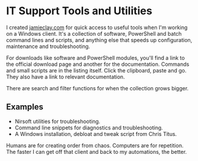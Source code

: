 # IT Support Tools and Utilities

I created [jamieclay.com](https://jamieclay.com) for quick access to useful tools when I'm working on a Windows client. It's a collection of software, PowerShell and batch command lines and scripts, and anything else that speeds up configuration, maintenance and troubleshooting.

For downloads like software and PowerShell modules, you'll find a link to the official download page and another for the documentation. Commands and small scripts are in the listing itself. Click the clipboard, paste and go. They also have a link to relevant documentation.

There are search and filter functions for when the collection grows bigger. 

## Examples
- Nirsoft utilities for troubleshooting.
- Command line snippets for diagnostics and troubleshooting.
- A Windows installation, debloat and tweak script from Chris Titus.

Humans are for creating order from chaos. Computers are for repetition. The faster I can get off that client and back to my automations, the better.
